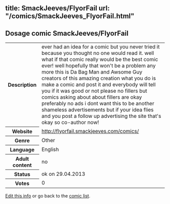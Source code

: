 title: SmackJeeves/FlyorFail
url: "/comics/SmackJeeves_FlyorFail.html"
---
Dosage comic SmackJeeves/FlyorFail
-----------------------------------------

<p id="msg"></p>
<script type="text/javascript">
if (window.location.search === '?edit_info_mail=sent_ok') {
  var elem = document.getElementById("msg");
  elem.innerHTML = 'Edited information sucessfully sent.';
  elem.className = 'ok';
}
</script>
<table class="comicinfo">
<tr>
<th>Description</th><td>ever had an idea for a comic but you never tried it because you thought no one would read it. well what if that comic really would be the best comic ever! well hopefully that won't be a problem any more this is Da Bag Man and Awsome Guy creators of this amazing creation what you do is make a comic and post it and everybody will tell you if it was good or not please no fillers but comics asking about about fillers are okay preferably no ads i dont want this to be another shameless advertisements but if your idea flies and you post a follow up advertising the site that's okay so co-author now!</td>
</tr>
<tr>
<th>Website</th><td><a href="http://flyorfail.smackjeeves.com/comics/">http://flyorfail.smackjeeves.com/comics/</a></td>
</tr>
<tr>
<th>Genre</th><td>Other</td>
</tr>
<tr>
<th>Language</th><td>English</td>
</tr>
<tr>
<th>Adult content</th><td>no</td>
</tr>
<tr>
<th>Status</th><td>ok on 29.04.2013</td>
</tr>
<tr>
<th>Votes</th><td>0</td>
</tr>
</table>

[Edit this info](SmackJeeves_FlyorFail_edit.html) or go back to the [comic list](../comic-index.html).
